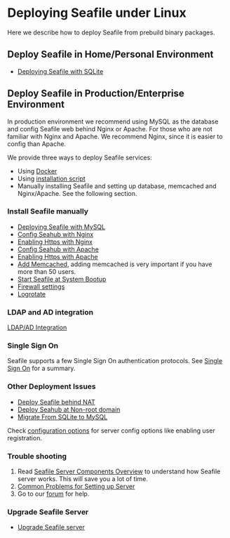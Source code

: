 # Deploying Seafile under Linux

Here we describe how to deploy Seafile from prebuild binary packages.

## Deploy Seafile in Home/Personal Environment

* [Deploying Seafile with SQLite](using_sqlite.md)

## Deploy Seafile in Production/Enterprise Environment

In production environment we recommend using MySQL as the database and config Seafile web behind Nginx or Apache. For those who are not familiar with Nginx and Apache. We recommend Nginx, since it is easier to config than Apache.

We provide three ways to deploy Seafile services:

* Using [Docker](deploy_with_docker.md)
* Using [installation script](https://github.com/haiwen/seafile-server-installer)
* Manually installing Seafile and setting up database, memcached and Nginx/Apache. See the following section.

### Install Seafile manually

* [Deploying Seafile with MySQL](using_mysql.md)
* [Config Seahub with Nginx](deploy_with_nginx.md)
* [Enabling Https with Nginx](https_with_nginx.md)
* [Config Seahub with Apache](deploy_with_apache.md)
* [Enabling Https with Apache](https_with_apache.md)
* [Add Memcached](add_memcached.md), adding memcached is very important if you have more than 50 users.
* [Start Seafile at System Bootup](start_seafile_at_system_bootup.md)
* [Firewall settings](using_firewall.md)
* [Logrotate](using_logrotate.md)

### LDAP and AD integration

[LDAP/AD Integration](using_ldap.md)

### Single Sign On

Seafile supports a few Single Sign On authentication protocols. See [Single Sign On](single_sign_on.md) for a summary.

### Other Deployment Issues

* [Deploy Seafile behind NAT](deploy_seafile_behind_nat.md)
* [Deploy Seahub at Non-root domain](deploy_seahub_at_non-root_domain.md)
* [Migrate From SQLite to MySQL](migrate_from_sqlite_to_mysql.md)

Check [configuration options](../config/README.md) for server config options like enabling user registration.

### Trouble shooting

1. Read [Seafile Server Components Overview](../overview/components.md) to understand how Seafile server works. This will save you a lot of time.
2. [Common Problems for Setting up Server](common_problems_for_setting_up_server.md)
3. Go to our [forum](https://forum.seafile.com/) for help.

### Upgrade Seafile Server

* [Upgrade Seafile server](upgrade.md)

